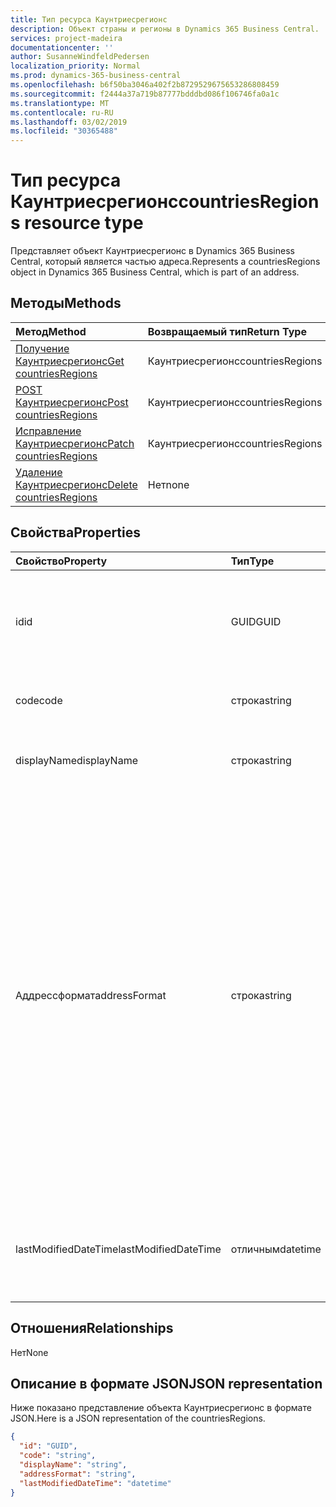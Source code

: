 ```yaml
---
title: Тип ресурса Каунтриесрегионс
description: Объект страны и регионы в Dynamics 365 Business Central.
services: project-madeira
documentationcenter: ''
author: SusanneWindfeldPedersen
localization_priority: Normal
ms.prod: dynamics-365-business-central
ms.openlocfilehash: b6f50ba3046a402f2b8729529675653286808459
ms.sourcegitcommit: f2444a37a719b87777bdddbd086f106746fa0a1c
ms.translationtype: MT
ms.contentlocale: ru-RU
ms.lasthandoff: 03/02/2019
ms.locfileid: "30365488"
---
```

# <a name="countriesregions-resource-type"></a><span data-ttu-id="54836-103">Тип ресурса Каунтриесрегионс</span><span class="sxs-lookup"><span data-stu-id="54836-103">countriesRegions resource type</span></span>
<span data-ttu-id="54836-104">Представляет объект Каунтриесрегионс в Dynamics 365 Business Central, который является частью адреса.</span><span class="sxs-lookup"><span data-stu-id="54836-104">Represents a countriesRegions object in Dynamics 365 Business Central, which is part of an address.</span></span>

## <a name="methods"></a><span data-ttu-id="54836-105">Методы</span><span class="sxs-lookup"><span data-stu-id="54836-105">Methods</span></span>

| <span data-ttu-id="54836-106">Метод</span><span class="sxs-lookup"><span data-stu-id="54836-106">Method</span></span>                                                              | <span data-ttu-id="54836-107">Возвращаемый тип</span><span class="sxs-lookup"><span data-stu-id="54836-107">Return Type</span></span>    |<span data-ttu-id="54836-108">Описание</span><span class="sxs-lookup"><span data-stu-id="54836-108">Description</span></span>                |
|:--------------------------------------------------------------------|:---------------|:--------------------------|
|[<span data-ttu-id="54836-109">Получение Каунтриесрегионс</span><span class="sxs-lookup"><span data-stu-id="54836-109">Get countriesRegions</span></span>](../api/dynamics-countriesregions-get.md)      |<span data-ttu-id="54836-110">Каунтриесрегионс</span><span class="sxs-lookup"><span data-stu-id="54836-110">countriesRegions</span></span>|<span data-ttu-id="54836-111">Получение стран и регионов.</span><span class="sxs-lookup"><span data-stu-id="54836-111">Get a Countries/Regions.</span></span>   |
|[<span data-ttu-id="54836-112">POST Каунтриесрегионс</span><span class="sxs-lookup"><span data-stu-id="54836-112">Post countriesRegions</span></span>](../api/dynamics-create-countriesregions.md)  |<span data-ttu-id="54836-113">Каунтриесрегионс</span><span class="sxs-lookup"><span data-stu-id="54836-113">countriesRegions</span></span>|<span data-ttu-id="54836-114">Создание стран и регионов.</span><span class="sxs-lookup"><span data-stu-id="54836-114">Create a Countries/Regions.</span></span>|
|[<span data-ttu-id="54836-115">Исправление Каунтриесрегионс</span><span class="sxs-lookup"><span data-stu-id="54836-115">Patch countriesRegions</span></span>](../api/dynamics-countriesregions-update.md) |<span data-ttu-id="54836-116">Каунтриесрегионс</span><span class="sxs-lookup"><span data-stu-id="54836-116">countriesRegions</span></span>|<span data-ttu-id="54836-117">Обновление стран и регионов.</span><span class="sxs-lookup"><span data-stu-id="54836-117">Update a Countries/Regions.</span></span>|
|[<span data-ttu-id="54836-118">Удаление Каунтриесрегионс</span><span class="sxs-lookup"><span data-stu-id="54836-118">Delete countriesRegions</span></span>](../api/dynamics-countriesregions-delete.md)|<span data-ttu-id="54836-119">Нет</span><span class="sxs-lookup"><span data-stu-id="54836-119">none</span></span>            |<span data-ttu-id="54836-120">Удаление стран и регионов.</span><span class="sxs-lookup"><span data-stu-id="54836-120">Delete a Countries/Regions.</span></span>|

## <a name="properties"></a><span data-ttu-id="54836-121">Свойства</span><span class="sxs-lookup"><span data-stu-id="54836-121">Properties</span></span>
| <span data-ttu-id="54836-122">Свойство</span><span class="sxs-lookup"><span data-stu-id="54836-122">Property</span></span>       | <span data-ttu-id="54836-123">Тип</span><span class="sxs-lookup"><span data-stu-id="54836-123">Type</span></span>       |<span data-ttu-id="54836-124">Описание</span><span class="sxs-lookup"><span data-stu-id="54836-124">Description</span></span>                                                  |
|:---------------|:-----------|:------------------------------------------------------------|
|<span data-ttu-id="54836-125">id</span><span class="sxs-lookup"><span data-stu-id="54836-125">id</span></span>              |<span data-ttu-id="54836-126">GUID</span><span class="sxs-lookup"><span data-stu-id="54836-126">GUID</span></span>        |<span data-ttu-id="54836-127">Уникальный идентификатор страны или региона.</span><span class="sxs-lookup"><span data-stu-id="54836-127">The unique ID of the country/region.</span></span> <span data-ttu-id="54836-128">Не редактируемые.</span><span class="sxs-lookup"><span data-stu-id="54836-128">Non-editable.</span></span>           |
|<span data-ttu-id="54836-129">code</span><span class="sxs-lookup"><span data-stu-id="54836-129">code</span></span>            |<span data-ttu-id="54836-130">строка</span><span class="sxs-lookup"><span data-stu-id="54836-130">string</span></span>      |<span data-ttu-id="54836-131">Указывает код страны или региона.</span><span class="sxs-lookup"><span data-stu-id="54836-131">Specifies the code of the country/region.</span></span>                    |
|<span data-ttu-id="54836-132">displayName</span><span class="sxs-lookup"><span data-stu-id="54836-132">displayName</span></span>     |<span data-ttu-id="54836-133">строка</span><span class="sxs-lookup"><span data-stu-id="54836-133">string</span></span>      |<span data-ttu-id="54836-134">Задает отображаемое имя страны или региона.</span><span class="sxs-lookup"><span data-stu-id="54836-134">Specifies the display name of the country/region.</span></span>            |
|<span data-ttu-id="54836-135">Аддрессформат</span><span class="sxs-lookup"><span data-stu-id="54836-135">addressFormat</span></span>   |<span data-ttu-id="54836-136">строка</span><span class="sxs-lookup"><span data-stu-id="54836-136">string</span></span>      |<span data-ttu-id="54836-137">Указывает формат адреса, отображаемого в документах с внешними разворотами.</span><span class="sxs-lookup"><span data-stu-id="54836-137">Specifies the format of the address that is displayed on external-facing documents.</span></span> <span data-ttu-id="54836-138">Вы связываете формат адреса с кодом страны или региона, чтобы документы с внешними разворотами на основе карточек или документов с этим кодом страны или региона использовали указанный формат адреса.</span><span class="sxs-lookup"><span data-stu-id="54836-138">You link an address format to a country/region code so that external-facing documents based on cards or documents with that country/region code use the specified address format.</span></span>|
|<span data-ttu-id="54836-139">lastModifiedDateTime</span><span class="sxs-lookup"><span data-stu-id="54836-139">lastModifiedDateTime</span></span>|<span data-ttu-id="54836-140">отличным</span><span class="sxs-lookup"><span data-stu-id="54836-140">datetime</span></span>|<span data-ttu-id="54836-141">Дата и время последнего изменения страны или региона.</span><span class="sxs-lookup"><span data-stu-id="54836-141">The last datetime the country/region was modified.</span></span> <span data-ttu-id="54836-142">Только для чтения.</span><span class="sxs-lookup"><span data-stu-id="54836-142">Read-Only.</span></span>|  


## <a name="relationships"></a><span data-ttu-id="54836-143">Отношения</span><span class="sxs-lookup"><span data-stu-id="54836-143">Relationships</span></span>
<span data-ttu-id="54836-144">Нет</span><span class="sxs-lookup"><span data-stu-id="54836-144">None</span></span>

## <a name="json-representation"></a><span data-ttu-id="54836-145">Описание в формате JSON</span><span class="sxs-lookup"><span data-stu-id="54836-145">JSON representation</span></span>

<span data-ttu-id="54836-146">Ниже показано представление объекта Каунтриесрегионс в формате JSON.</span><span class="sxs-lookup"><span data-stu-id="54836-146">Here is a JSON representation of the countriesRegions.</span></span>


```json
{
  "id": "GUID",
  "code": "string",
  "displayName": "string",
  "addressFormat": "string",
  "lastModifiedDateTime": "datetime"
}

```


